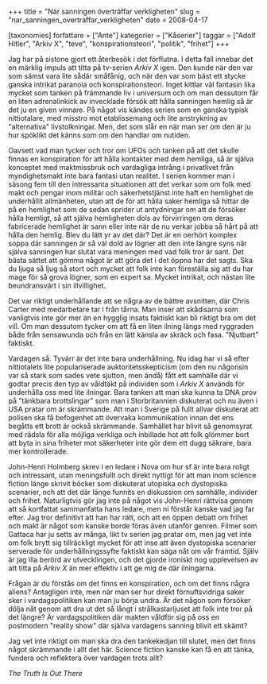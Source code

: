 +++
title = "När sanningen överträffar verkligheten"
slug = "nar_sanningen_overtraffar_verkligheten"
date = 2008-04-17

[taxonomies]
forfattare = ["Ante"]
kategorier = ["Kåserier"]
taggar = ["Adolf Hitler", "Arkiv X", "teve", "konspirationsteori", "politik", "frihet"]
+++

Jag har på sistone gjort ett återbesök i det förflutna. I detta fall innebar det en märklig impuls att titta på tv-serien <em>Arkiv X</em> igen. Den kunde när den var som sämst vara lite sådär småfånig, och när den var som bäst ett stycke ganska intrikat paranoia och konspirationsteori. Inget kittlar väl fantasin lika mycket som tanken på främmande liv i universum och om man dessutom får en liten adrenalinkick av invecklade försök att hålla sanningen hemlig så är det ju en given vinnare. På något vis kändes serien som en ganska typisk nittiotalare, med misstro mot etablissemang och lite anstrykning av "alternativa" livstolkningar. Men, det som slår en när man ser om den är ju hur spöklikt det känns som om den handlar om nutiden.

Oavsett vad man tycker och tror om UFOs och tanken på att det skulle finnas en konspiration för att hålla kontakter med dem hemliga, så är själva konceptet med maktmissbruk och vardagliga intrång i privatlivet från myndighetsmakt inte bara fantasi utan realitet. I serien kommer man i säsong fem till den intressanta situationen att det verkar som om folk med makt och pengar inom militär och säkerhetstjänst inte haft en hemlighet de underhållit allmänheten, utan att de för att hålla saker hemliga så hittar de på en hemlighet som de sedan sprider ut antydningar om att de försöker hålla hemligt, så att själva hemligheten dols av förvirringen om deras fabricerade hemlighet är sann eller inte när de nu verkar jobba så hårt på att hålla den hemlig. Blev du lätt yr av det där? Det är en oerhört komplex soppa där sanningen är så väl dold av lögner att den inte längre syns när själva sanningen har slutat vara meningen med vad folk tror är sant. Det bästa sättet att gömma något är att göra det i det öppna har det sagts. Ska du ljuga så ljug så stort och mycket att folk inte kan föreställa sig att du har mage för så grova lögner, som en expert sa. Mycket intrikat, och nästan lite beundransvärt i sin illvillighet.

Det var riktigt underhållande att se några av de bättre avsnitten, där Chris Carter med medarbetare tar i från tårna. Man inser att skådisarna som vanligtvis inte gör mer än en hygglig insats faktiskt kan bli riktigt bra om det vill. Om man dessutom tycker om att få en liten ilning längs med ryggraden både från sensawunda och från en lätt känsla av skräck och fasa. "Njutbart" faktiskt.

Vardagen så. Tyvärr är det inte bara underhållning. Nu idag har vi så efter nittiotalets lite populariserade auktoritetsskepticism (om den nu någonsin var så stark som sades vete sjutton, men ändå) fått ett samhälle där vi godtar precis den typ av våldtäkt på individen som i <em>Arkiv X</em> används för underhålla oss med lite ilningar. Bara tanken att man ska kunna ta DNA prov på "tänkbara brottslingar" som man i Storbritannien diskuterat och nu även i USA pratar om är skrämmande. Att man i Sverige på fullt allvar diskuterat att polisen ska få befogenhet att övervaka kommunikation innan det ens begåtts ett brott är också skrämmande. Samhället har blivit så genomsyrat med rädsla för alla möjliga verkliga och inbillade hot att folk glömmer bort att byta in sina friheter mot säkerheter inte gör dem ett dugg säkrare, bara mer kontrollerade.

John-Henri Holmberg skrev i en ledare i Nova om hur sf är inte bara roligt och intressant, utan meningsfullt och direkt nyttigt för att man inom science fiction länge skrivit böcker som diskuterat utopiska och dystopiska scenarier, och att det där länge funnits en diskussion om samhälle, individer och frihet. Naturligtvis gör jag inte på något vis John-Henri rättvisa genom att så kortfattat sammanfatta hans ledare, men ni förstår kanske vad jag far efter. Jag tror definitivt att han har rätt, och att en öppen debatt om frihet och makt är något som kanske borde föras även utanför genren. Filmer som Gattaca har ju setts av många, likt tv serien jag pratar om, men jag vet inte om folk brytt sig tillräckligt mycket för att inse att även dystopiska scenarier serverade för underhållningssyfte faktiskt kan säga nåt om vår framtid. Själv är jag illa berörd av utvecklingen, och det gjorde ironiskt nog upplevelsen av att titta på <em>Arkiv X</em> än mer effektiv i att ge mig de där ilningarna.

Frågan är du förstås om det finns en konspiration, och om det finns några aliens? Antagligen inte, men när man ser hur direkt förnuftsvidriga saker sker i vardagspolitiken kan man ju börja undra. Är det någon som försöker dölja nåt genom att dra ut det så långt i strålkastarljuset att folk inte tror på det längre? Är vardagspolitiken där makten våldför sig på oss en postmodern "reality show" där själva vardagens sanning blivit ett skämt?

Jag vet inte riktigt om man ska dra den tankekedjan till slutet, men det finns något skrämmande i allt det här. Science fiction kanske kan få en att tänka, fundera och reflektera över vardagen trots allt?

<em>The Truth Is Out There</em>
